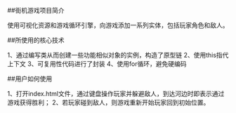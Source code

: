 ##街机游戏项目简介

使用可视化资源和游戏循环引擎，向游戏添加一系列实体，包括玩家角色和敌人。



##所使用的核心技术

1、通过编写类从而创建一些功能相似对象的实例，构造了原型链
2、使用this指代上下文
3、可复用性代码进行了封装
4、使用for循环，避免硬编码



##用户如何使用

1、打开index.html文件，通过键盘操作玩家并躲避敌人，到达河边时即表示通过游戏获得胜利；
2、若玩家碰到敌人，则游戏重新开始玩家回到初始位置。